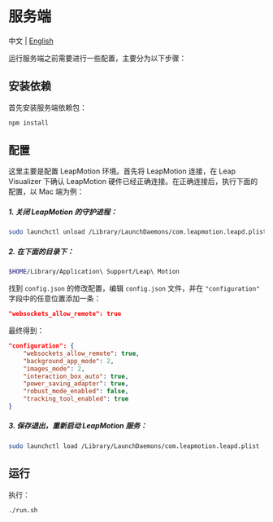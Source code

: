 # 服务端

中文 | [English](./README.md)

运行服务端之前需要进行一些配置，主要分为以下步骤：

## 安装依赖

首先安装服务端依赖包：

```bash
npm install
```

## 配置

这里主要是配置 LeapMotion 环境。首先将 LeapMotion 连接，在 Leap Visualizer 下确认 LeapMotion 硬件已经正确连接。在正确连接后，执行下面的配置，以 Mac 端为例：

##### 1. 关闭 LeapMotion 的守护进程：

```bash
sudo launchctl unload /Library/LaunchDaemons/com.leapmotion.leapd.plist
```

##### 2. 在下面的目录下：

```bash
$HOME/Library/Application\ Support/Leap\ Motion
```
找到 `config.json` 的修改配置，编辑 `config.json` 文件，并在 `"configuration"` 字段中的任意位置添加一条：

```json
"websockets_allow_remote": true
```

最终得到：

```json
"configuration": {
    "websockets_allow_remote": true,
    "background_app_mode": 2,
    "images_mode": 2,
    "interaction_box_auto": true,
    "power_saving_adapter": true,
    "robust_mode_enabled": false,
    "tracking_tool_enabled": true
}
```

##### 3. 保存退出，重新启动 LeapMotion 服务：

```bash
sudo launchctl load /Library/LaunchDaemons/com.leapmotion.leapd.plist
```

## 运行

执行：

```bash
./run.sh
```
